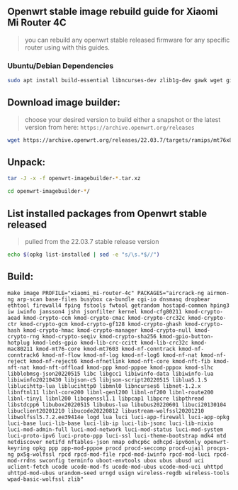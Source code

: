 ## Openwrt stable image rebuild guide for Xiaomi Mi Router 4C
> you can rebuild any openwrt stable released firmware for any specific router using with this guides.

### Ubuntu/Debian Dependencies 
```sh
sudo apt install build-essential libncurses-dev zlib1g-dev gawk wget git gettext libssl-dev xsltproc rsync wget unzip python3 python3-distutils -y
```
## Download image builder:
   > choose your desired version to build either a snapshot or the latest version from here: `https://archive.openwrt.org/releases`
```sh
wget https://archive.openwrt.org/releases/22.03.7/targets/ramips/mt76x8/openwrt-imagebuilder-22.03.7-ramips-mt76x8.Linux-x86_64.tar.xz
```
## Unpack:
```sh
tar -J -x -f openwrt-imagebuilder-*.tar.xz
```
```sh
cd openwrt-imagebuilder-*/
```     
## List installed packages from Openwrt stable released
> pulled from the 22.03.7 stable release version
```sh
echo $(opkg list-installed | sed -e "s/\s.*$//")
```
## Build:

`make image PROFILE="xiaomi_mi-router-4c" PACKAGES="aircrack-ng airmon-ng arp-scan base-files busybox ca-bundle cgi-io dnsmasq dropbear ethtool firewall4 fping fstools fwtool getrandom hostapd-common hping3 iw iwinfo jansson4 jshn jsonfilter kernel kmod-cfg80211 kmod-crypto-aead kmod-crypto-ccm kmod-crypto-cmac kmod-crypto-crc32c kmod-crypto-ctr kmod-crypto-gcm kmod-crypto-gf128 kmod-crypto-ghash kmod-crypto-hash kmod-crypto-hmac kmod-crypto-manager kmod-crypto-null kmod-crypto-rng kmod-crypto-seqiv kmod-crypto-sha256 kmod-gpio-button-hotplug kmod-leds-gpio kmod-lib-crc-ccitt kmod-lib-crc32c kmod-mac80211 kmod-mt76-core kmod-mt7603 kmod-nf-conntrack kmod-nf-conntrack6 kmod-nf-flow kmod-nf-log kmod-nf-log6 kmod-nf-nat kmod-nf-reject kmod-nf-reject6 kmod-nfnetlink kmod-nft-core kmod-nft-fib kmod-nft-nat kmod-nft-offload kmod-ppp kmod-pppoe kmod-pppox kmod-slhc libblobmsg-json20220515 libc libgcc1 libiwinfo-data libiwinfo-lua libiwinfo20210430 libjson-c5 libjson-script20220515 liblua5.1.5 liblucihttp-lua liblucihttp0 libmnl0 libncurses6 libnet-1.2.x libnftnl11 libnl-core200 libnl-genl200 libnl-nf200 libnl-route200 libnl-tiny1 libnl200 libopenssl1.1 libpcap1 libpcre libpthread libstdcpp6 libubox20220515 libubus-lua libubus20220601 libuci20130104 libuclient20201210 libucode20220812 libustream-wolfssl20201210 libwolfssl5.7.2.ee39414e logd lua luci luci-app-firewall luci-app-opkg luci-base luci-lib-base luci-lib-ip luci-lib-jsonc luci-lib-nixio luci-mod-admin-full luci-mod-network luci-mod-status luci-mod-system luci-proto-ipv6 luci-proto-ppp luci-ssl luci-theme-bootstrap mdk4 mtd netdiscover netifd nftables-json nmap odhcp6c odhcpd-ipv6only openwrt-keyring opkg ppp ppp-mod-pppoe procd procd-seccomp procd-ujail procps-ng px5g-wolfssl rpcd rpcd-mod-file rpcd-mod-iwinfo rpcd-mod-luci rpcd-mod-rrdns swconfig terminfo uboot-envtools ubox ubus ubusd uci uclient-fetch ucode ucode-mod-fs ucode-mod-ubus ucode-mod-uci uhttpd uhttpd-mod-ubus urandom-seed urngd usign wireless-regdb wireless-tools wpad-basic-wolfssl zlib"`
